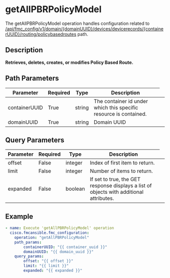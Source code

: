 # getAllPBRPolicyModel

The getAllPBRPolicyModel operation handles configuration related to [/api/fmc_config/v1/domain/{domainUUID}/devices/devicerecords/{containerUUID}/routing/policybasedroutes](/paths//api/fmc_config/v1/domain/{domain_uuid}/devices/devicerecords/{container_uuid}/routing/policybasedroutes.md) path.&nbsp;
## Description
**Retrieves, deletes, creates, or modifies Policy Based Route.**

## Path Parameters
| Parameter | Required | Type | Description |
| --------- | -------- | ---- | ----------- |
| containerUUID | True | string <td colspan=3> The container id under which this specific resource is contained. |
| domainUUID | True | string <td colspan=3> Domain UUID |

## Query Parameters
| Parameter | Required | Type | Description |
| --------- | -------- | ---- | ----------- |
| offset | False | integer <td colspan=3> Index of first item to return. |
| limit | False | integer <td colspan=3> Number of items to return. |
| expanded | False | boolean <td colspan=3> If set to true, the GET response displays a list of objects with additional attributes. |

## Example
```yaml
- name: Execute 'getAllPBRPolicyModel' operation
  cisco.fmcansible.fmc_configuration:
    operation: "getAllPBRPolicyModel"
    path_params:
        containerUUID: "{{ container_uuid }}"
        domainUUID: "{{ domain_uuid }}"
    query_params:
        offset: "{{ offset }}"
        limit: "{{ limit }}"
        expanded: "{{ expanded }}"

```